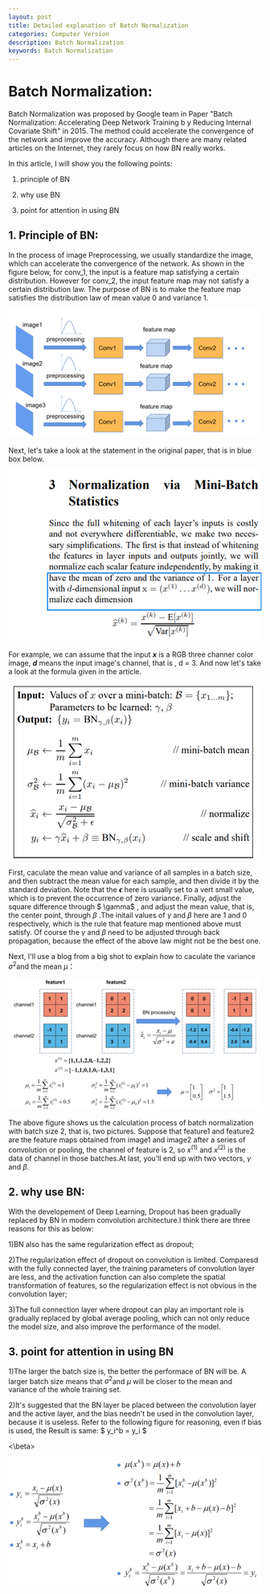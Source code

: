```yaml
---
layout: post
title: Detailed explanation of Batch Normalization
categories: Computer Version
description: Batch Normalization
keywords: Batch Normalization
---
```


# Batch Normalization:

Batch Normalization was proposed by Google team in Paper "Batch Normalization: Accelerating Deep Network Training b y Reducing Internal Covariate Shift" in 2015. The method could accelerate the convergence of the network and improve the accuracy. Although there are many related articles on the Internet, they rarely focus on how BN really works.

In this article, I will show you the following points:

1) principle of BN 

2) why use BN 

3) point for attention in using BN

## 1.  Principle of BN:

In the process of image Preprocessing, we usually standardize the image, which can accelerate the convergence of the network. As shown in the figure below, for conv_1, the input is a feature map satisfying a certain distribution. However for conv_2, the input feature map may not satisfy a certain distribution law. The purpose of BN is to make the feature map satisfies the distribution law of mean value 0 and variance 1.

![BN1](/assets/img/BN1.png)

Next, let's take a look at the statement in the original paper, that is in blue box below.

![image-20200917113852396](/assets/img/image-20200917113852396.png)

 For example, we can assume that the input ***x*** is a RGB three channer color image, ***d*** means the input image's channel, that is , d = 3. And now let's take a look at the formula given in the article.

![BN2](/assets/img/BN2.png)

First, caculate the mean value and variance of all samples in a batch size, and then subtract the mean value for each sample, and then divide it by the standard deviation. Note that the **$\epsilon$** here is usually set to a vert small value, which is to prevent the occurrence of zero variance. Finally, adjust the square difference through $ \gamma$ , and adjust the mean value, that is, the center point, through $\beta$ .The initail values of $\gamma$ and $\beta$ here are 1 and 0 respectively, which is the rule that feature map mentioned above must satisfy. Of course the  $\gamma$ and $\beta$ need to be adjusted through back propagation, because the effect of the above law might not be the best one.

Next, I'll use a blog from a big shot to explain how to caculate the variance $\sigma^2$and the mean $\mu$：

![BN3](/assets/img/BN3.png)

The above figure shows us the calculation process of batch normalization with batch size 2, that is, two pictures. Suppose that feature1 and feature2 are the feature maps obtained from image1 and image2 after a series of convolution or pooling, the channel of feature is 2, so $x^{(1)}$ and $x^{(2)}$ is the data of channel in those batches.At last, you'll end up with two vectors, $\gamma$ and $\beta$.

## 2. why use BN:

With the developement of Deep Learning, Dropout has been gradually replaced by BN in modern convolution architecture.I think there are three reasons for this as below:

1)BN also has the same regularization effect as dropout;

2)The regularization effect of dropout on convolution is limited. Comparesd with the fully connected layer, the training parameters of convolution layer are less, and the activation function can also complete the spatial transformation of features, so the regularization effect is not obvious in the convolution layer;

3)The full connection layer where dropout can play an important role is gradually replaced by global average pooling, which can not only reduce the model size, and also improve the performance of the model.

## 3. point for attention in using BN

1)The larger the batch size is, the better the performace of BN will be. A larger batch size means that $\sigma^2$and $\mu$ will be closer to the mean and variance of the whole training set.

2)It's suggested that the BN layer be placed between the convolution layer and the active layer, and the bias needn't be used in the convolution layer, because it is useless. Refer to the following figure for reasoning, even if bias is used, the Result is same: $ y_i^b = y_i $

<\beta>

![BN4](/assets/img/BN4.png)